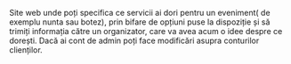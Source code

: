 Site web unde poți specifica ce servicii ai dori pentru un eveniment( de exemplu nunta sau botez), prin bifare de opțiuni puse la dispoziție și să trimiți informația către un organizator, care va avea acum o idee despre ce dorești. Dacă ai cont de admin poți face modificări asupra conturilor clienților.

